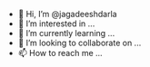 - 👋 Hi, I’m @jagadeeshdarla
- 👀 I’m interested in ...
- 🌱 I’m currently learning ...
- 💞️ I’m looking to collaborate on ...
- 📫 How to reach me ...

<!---
jagadeeshdarla/jagadeeshdarla is a ✨ special ✨ repository because its `README.md` (this file) appears on your GitHub profile.
You can click the Preview link to take a look at your changes.
--->
